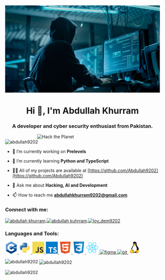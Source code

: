 ![logo](https://github.com/Abdullah9202/Abdullah9202/blob/main/Banner.jpg)
<h1 align="center">Hi 👋, I'm Abdullah Khurram</h1>
<h3 align="center">A developer and cyber security enthusiast from Pakistan.</h3>

<img align="right" alt="Hack the Planet" width="400" src="https://giffiles.alphacoders.com/174/1744.gif">

<p align="left"> <img src="https://komarev.com/ghpvc/?username=abdullah9202&label=Profile%20views&color=0e75b6&style=flat" alt="abdullah9202" /> </p>

- 🔭 I’m currently working on **Prelevels**

- 🌱 I’m currently learning **Python and TypeScript**

- 👨‍💻 All of my projects are available at [https://github.com/Abdullah9202](https://github.com/Abdullah9202)

- 💬 Ask me about **Hacking, AI and Development**

- 📫 How to reach me **abdullahkhurram9202@gmail.com**

<h3 align="left">Connect with me:</h3>
<p align="left">
  <a href="https://linkedin.com/in/abdullah khurram" target="blank">
    <img align="center" src="https://raw.githubusercontent.com/rahuldkjain/github-profile-readme-generator/master/src/images/icons/Social/linked-in-alt.svg" alt="abdullah khurram" height="30" width="40" />
  </a>
  <a href="https://fb.com/abdullah kuhrram" target="blank">
    <img align="center" src="https://raw.githubusercontent.com/rahuldkjain/github-profile-readme-generator/master/src/images/icons/Social/facebook.svg" alt="abdullah kuhrram" height="30" width="40" />
  </a>
  <a href="https://instagram.com/loy_dem9202" target="blank">
    <img align="center" src="https://raw.githubusercontent.com/rahuldkjain/github-profile-readme-generator/master/src/images/icons/Social/instagram.svg" alt="loy_dem9202" height="30" width="40" />
  </a>
</p>

<h3 align="left">Languages and Tools:</h3>
<p align="left">
  <a href="https://www.w3schools.com/cpp/" target="_blank" rel="noopener"> 
    <img src="https://raw.githubusercontent.com/devicons/devicon/master/icons/cplusplus/cplusplus-original.svg" alt="cplusplus" width="40" height="40"/> 
  </a> 
  <a href="https://www.python.org" target="_blank" rel="noopener"> 
    <img src="https://raw.githubusercontent.com/devicons/devicon/master/icons/python/python-original.svg" alt="python" width="40" height="40"/> 
  </a>
  <a href="https://www.w3schools.com/js/DEFAULT.asp" target="_blank" rel="noopener"> 
    <img src="https://raw.githubusercontent.com/devicons/devicon/master/icons/javascript/javascript-original.svg" alt="javascript" width="40" height="40"/> 
  </a>
  <a href="https://www.w3schools.com/js/DEFAULT.asp" target="_blank" rel="noopener"> 
    <img src="https://raw.githubusercontent.com/devicons/devicon/master/icons/typescript/typescript-original.svg" alt="typescript" width="40" height="40"/> 
  </a>
  <a href="https://www.w3schools.com/html/html_intro.asp" target="_blank" rel="noopener"> 
    <img src="https://github.com/devicons/devicon/blob/master/icons/html5/html5-original.svg" alt="html5" width="40" height="40"/> 
  </a>
  <a href="https://www.w3schools.com/css/default.asp" target="_blank" rel="noopener"> 
    <img src="https://github.com/devicons/devicon/blob/master/icons/css3/css3-original.svg" alt="css" width="40" height="40"/> 
  </a>
  <a href="https://www.w3schools.com/REACT/DEFAULT.ASP" target="_blank" rel="noopener"> 
    <img src="https://github.com/devicons/devicon/blob/master/icons/react/react-original.svg" alt="react" width="40" height="40"/> 
  </a>
  <a href="https://www.figma.com/" target="_blank" rel="noopener"> 
    <img src="https://www.vectorlogo.zone/logos/figma/figma-icon.svg" alt="figma" width="40" height="40"/> 
  </a> 
  <a href="https://git-scm.com/" target="_blank" rel="noopener"> 
    <img src="https://www.vectorlogo.zone/logos/git-scm/git-scm-icon.svg" alt="git" width="40" height="40"/> 
  </a> 
  <a href="https://www.linux.org/" target="_blank" rel="noopener"> 
    <img src="https://raw.githubusercontent.com/devicons/devicon/master/icons/linux/linux-original.svg" alt="linux" width="40" height="40"/> 
  </a> 
</p>

<p>
  <img align="left" src="https://github-readme-stats.vercel.app/api/top-langs?username=abdullah9202&show_icons=true&locale=en&layout=compact" alt="abdullah9202" />
</p>

<p>&nbsp;<img align="center" src="https://github-readme-stats.vercel.app/api?username=abdullah9202&show_icons=true&locale=en" alt="abdullah9202" /></p>

<p>
  <img align="center" src="https://github-readme-streak-stats.herokuapp.com/?user=abdullah9202&" alt="abdullah9202" />
</p>
